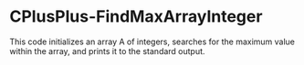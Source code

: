 # CPlusPlus-FindMaxArrayInteger


This code initializes an array A of integers, searches for the maximum value within the array, and prints it to the standard output.
